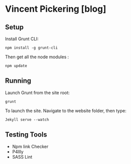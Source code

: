 # Vincent Pickering [blog]

## Setup

Install Grunt CLI:

```
npm install -g grunt-cli
```

Then get all the node modules :

```
npm update
```

## Running

Launch Grunt from the site root:

```
grunt
```

To launch the site. Navigate to the website folder, then type:

```
Jekyll serve --watch
```


## Testing Tools

* Npm link Checker
* P4llly
* SASS Lint
